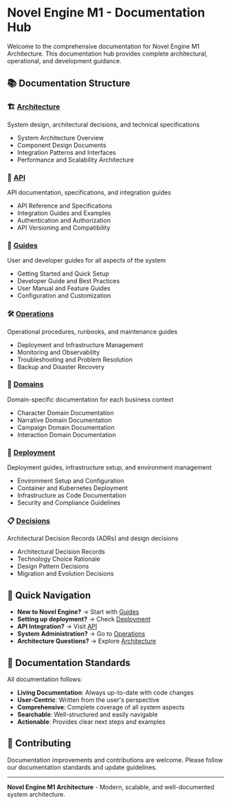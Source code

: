 # Novel Engine M1 - Documentation Hub

Welcome to the comprehensive documentation for Novel Engine M1 Architecture. This documentation hub provides complete architectural, operational, and development guidance.

## 📚 Documentation Structure

### 🏗️ [Architecture](./architecture/)
System design, architectural decisions, and technical specifications
- System Architecture Overview
- Component Design Documents
- Integration Patterns and Interfaces
- Performance and Scalability Architecture

### 🔌 [API](./api/)
API documentation, specifications, and integration guides
- API Reference and Specifications
- Integration Guides and Examples
- Authentication and Authorization
- API Versioning and Compatibility

### 📖 [Guides](./guides/)
User and developer guides for all aspects of the system
- Getting Started and Quick Setup
- Developer Guide and Best Practices
- User Manual and Feature Guides
- Configuration and Customization

### 🛠️ [Operations](./operations/)
Operational procedures, runbooks, and maintenance guides
- Deployment and Infrastructure Management
- Monitoring and Observability
- Troubleshooting and Problem Resolution
- Backup and Disaster Recovery

### 🎯 [Domains](./domains/)
Domain-specific documentation for each business context
- Character Domain Documentation
- Narrative Domain Documentation
- Campaign Domain Documentation
- Interaction Domain Documentation

### 🚀 [Deployment](./deployment/)
Deployment guides, infrastructure setup, and environment management
- Environment Setup and Configuration
- Container and Kubernetes Deployment
- Infrastructure as Code Documentation
- Security and Compliance Guidelines

### 📋 [Decisions](./decisions/)
Architectural Decision Records (ADRs) and design decisions
- Architectural Decision Records
- Technology Choice Rationale
- Design Pattern Decisions
- Migration and Evolution Decisions

## 🎯 Quick Navigation

- **New to Novel Engine?** → Start with [Guides](./guides/)
- **Setting up deployment?** → Check [Deployment](./deployment/)
- **API Integration?** → Visit [API](./api/)
- **System Administration?** → Go to [Operations](./operations/)
- **Architecture Questions?** → Explore [Architecture](./architecture/)

## 📖 Documentation Standards

All documentation follows:
- **Living Documentation**: Always up-to-date with code changes
- **User-Centric**: Written from the user's perspective
- **Comprehensive**: Complete coverage of all system aspects
- **Searchable**: Well-structured and easily navigable
- **Actionable**: Provides clear next steps and examples

## 🤝 Contributing

Documentation improvements and contributions are welcome. Please follow our documentation standards and update guidelines.

---

**Novel Engine M1 Architecture** - Modern, scalable, and well-documented system architecture.